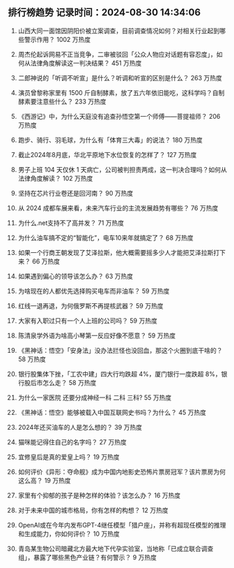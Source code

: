 
## 排行榜趋势 记录时间：2024-08-30 14:34:06
  
  1. 山西大同一面馆因阴阳价被立案调查，目前调查情况如何？对相关行业起到哪些警示作用？ 1002 万热度
    
  2. 周杰伦起诉网易不正当竞争，二审被驳回「公众人物应对话题有容忍度」，如何从法律角度解读这一判决结果？ 451 万热度
    
  3. 二郎神说的「听调不听宣」是什么？听调和听宣的区别是什么？ 263 万热度
    
  4. 演员曾黎称家里有 1500 斤自制酵素，放了五六年依旧能吃，这科学吗？自制酵素要注意些什么？ 233 万热度
    
  5. 《西游记》中，为什么天庭没有追查孙悟空第一个师傅——菩提祖师？ 206 万热度
    
  6. 跑步、骑行、羽毛球，为什么有「体育三大毒」的说法？ 180 万热度
    
  7. 截止2024年8月底，华北平原地下水位恢复的怎样了？ 127 万热度
    
  8. 男子上班 104 天仅休 1 天病亡，公司被判担责两成，这一判决合理吗？如何从法律角度解读？ 102 万热度
    
  9. 坚持在芯片行业卷还是回河南？ 90 万热度
    
  10. 从 2024 成都车展来看，未来汽车行业的主流发展趋势有哪些？ 76 万热度
    
  11. 为什么.net支持不了高并发？ 71 万热度
    
  12. 为什么油车搞不定的“智能化”，电车10来年就搞定了？ 68 万热度
    
  13. 如果一个行商王朝发现了艾泽拉斯，他大概需要摇多少人才能把艾泽拉斯打下来？ 66 万热度
    
  14. 如果遇到偏心的领导该怎么办？ 63 万热度
    
  15. 为啥现在的人都优先选择购买电车而非油车？ 59 万热度
    
  16. 红线一退再退，为何俄罗斯不再提核武器？ 59 万热度
    
  17. 大家有入职过只有一个人上班的公司吗？ 59 万热度
    
  18. 陈清泉学外语为啥高小琴第一反应好像不愿意？ 59 万热度
    
  19. 《黑神话：悟空》「安身法」没办法拦怪也没回血，那这个火圈到底干啥的？ 58 万热度
    
  20. 银行股集体下挫，「工农中建」四大行均跌超 4%，厦门银行一度跌超 8%，银行股后市怎么走？ 58 万热度
    
  21. 为什么一家医院 还要分成神经一科 二科 三科? 55 万热度
    
  22. 《黑神话：悟空》能够被载入中国互联网史书吗？为什么？ 45 万热度
    
  23. 2024年还买油车的人是怎么想的？ 39 万热度
    
  24. 猫咪能记得住自己的名字吗？ 27 万热度
    
  25. 宜修皇后是真的爱皇上吗？ 19 万热度
    
  26. 如何评价《异形：夺命舰》成为中国内地影史恐怖片票房冠军？该片票房为何这么高？ 19 万热度
    
  27. 家里有个抑郁的孩子是种怎样的体验？该怎么办？ 16 万热度
    
  28. 对于未来中国的城市格局，你有怎样的构想？ 12 万热度
    
  29. OpenAI或在今年内发布GPT-4继任模型「猎户座」，并称有超现任模型的推理和生成能力，你如何评价？ 10 万热度
    
  30. 青岛某生物公司暗藏北方最大地下代孕实验室，当地称「已成立联合调查组」，暴露了哪些黑色产业链？有何警示？ 9 万热度
    